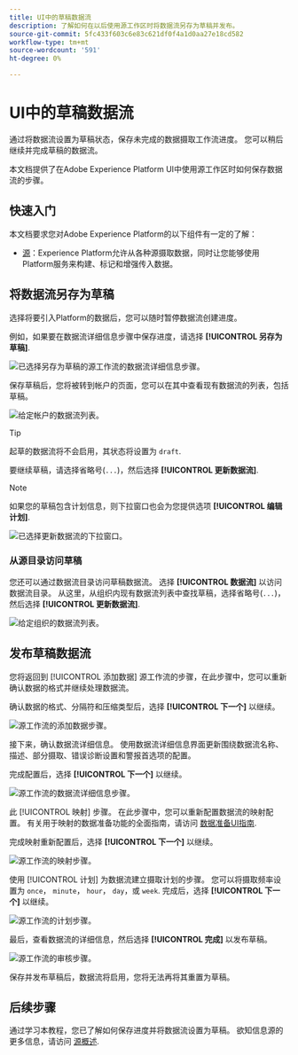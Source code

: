 ```yaml
---
title: UI中的草稿数据流
description: 了解如何在以后使用源工作区时将数据流另存为草稿并发布。
source-git-commit: 5fc433f603c6e83c621df0f4a1d0aa27e18cd582
workflow-type: tm+mt
source-wordcount: '591'
ht-degree: 0%

---
```


# UI中的草稿数据流

通过将数据流设置为草稿状态，保存未完成的数据摄取工作流进度。 您可以稍后继续并完成草稿的数据流。

本文档提供了在Adobe Experience Platform UI中使用源工作区时如何保存数据流的步骤。

## 快速入门

本文档要求您对Adobe Experience Platform的以下组件有一定的了解：

* [源](../../home.md)：Experience Platform允许从各种源摄取数据，同时让您能够使用Platform服务来构建、标记和增强传入数据。

## 将数据流另存为草稿

选择将要引入Platform的数据后，您可以随时暂停数据流创建进度。

例如，如果要在数据流详细信息步骤中保存进度，请选择 **[!UICONTROL 另存为草稿]**.

![已选择另存为草稿的源工作流的数据流详细信息步骤。](../../images/tutorials/draft/save-as-draft.png)

保存草稿后，您将被转到帐户的页面，您可以在其中查看现有数据流的列表，包括草稿。

![给定帐户的数据流列表。](../../images/tutorials/draft/draft-dataflow.png)

>[!TIP]
>
>起草的数据流将不会启用，其状态将设置为 `draft`.

要继续草稿，请选择省略号(`...`)，然后选择 **[!UICONTROL 更新数据流]**.

>[!NOTE]
>
>如果您的草稿包含计划信息，则下拉窗口也会为您提供选项 **[!UICONTROL 编辑计划]**.

![已选择更新数据流的下拉窗口。](../../images/tutorials/draft/update-dataflow.png)

### 从源目录访问草稿

您还可以通过数据流目录访问草稿数据流。 选择 **[!UICONTROL 数据流]** 以访问数据流目录。 从这里，从组织内现有数据流列表中查找草稿，选择省略号(`...`)，然后选择 **[!UICONTROL 更新数据流]**.

![给定组织的数据流列表。](../../images/tutorials/draft/catalog-access.png)

## 发布草稿数据流

您将返回到 [!UICONTROL 添加数据] 源工作流的步骤，在此步骤中，您可以重新确认数据的格式并继续处理数据流。

确认数据的格式、分隔符和压缩类型后，选择 **[!UICONTROL 下一个]** 以继续。

![源工作流的添加数据步骤。](../../images/tutorials/draft/select-data.png)

接下来，确认数据流详细信息。 使用数据流详细信息界面更新围绕数据流名称、描述、部分摄取、错误诊断设置和警报首选项的配置。

完成配置后，选择 **[!UICONTROL 下一个]** 以继续。

![源工作流的数据流详细信息步骤。](../../images/tutorials/draft/dataflow-detail.png)

此 [!UICONTROL 映射] 步骤。 在此步骤中，您可以重新配置数据流的映射配置。 有关用于映射的数据准备功能的全面指南，请访问 [数据准备UI指南](../../../data-prep/ui/mapping.md).

完成映射重新配置后，选择 **[!UICONTROL 下一个]** 以继续。

![源工作流的映射步骤。](../../images/tutorials/draft/mapping.png)

使用 [!UICONTROL 计划] 为数据流建立摄取计划的步骤。 您可以将摄取频率设置为 `once`， `minute`， `hour`， `day`，或 `week`. 完成后，选择 **[!UICONTROL 下一个]** 以继续。

![源工作流的计划步骤。](../../images/tutorials/draft/scheduling.png)

最后，查看数据流的详细信息，然后选择 **[!UICONTROL 完成]** 以发布草稿。

![源工作流的审核步骤。](../../images/tutorials/draft/review.png)

保存并发布草稿后，数据流将启用，您将无法再将其重置为草稿。

## 后续步骤

通过学习本教程，您已了解如何保存进度并将数据流设置为草稿。 欲知信息源的更多信息，请访问 [源概述](../../home.md).